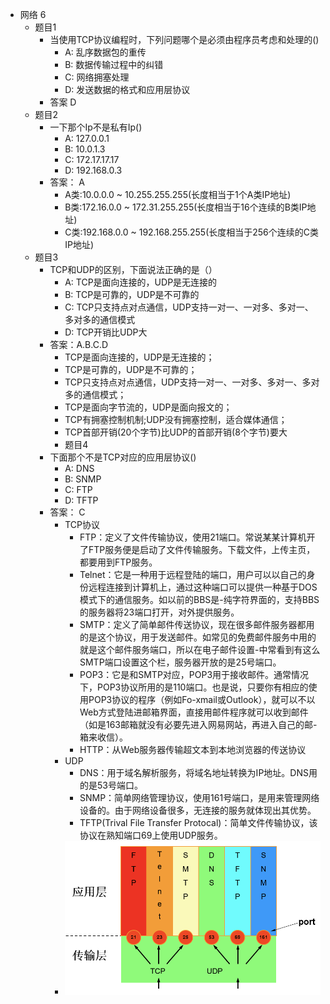 * 网络    6
  * 题目1 
    * 当使用TCP协议编程时，下列问题哪个是必须由程序员考虑和处理的\(\)
      * A: 乱序数据包的重传
      * B: 数据传输过程中的纠错
      * C: 网络拥塞处理
      * D: 发送数据的格式和应用层协议
    * 答案 D 
  * 题目2
    * 一下那个Ip不是私有Ip\(\)
      * A: 127.0.0.1
      * B: 10.0.1.3
      * C: 172.17.17.17
      * D: 192.168.0.3
    * 答案： A
      * A类:10.0.0.0 ~ 10.255.255.255\(长度相当于1个A类IP地址\)
      * B类:172.16.0.0 ~ 172.31.255.255\(长度相当于16个连续的B类IP地址\)
      * C类:192.168.0.0 ~ 192.168.255.255\(长度相当于256个连续的C类IP地址\)
  * 题目3
    * TCP和UDP的区别，下面说法正确的是（）
      * A: TCP是面向连接的，UDP是无连接的
      * B: TCP是可靠的，UDP是不可靠的
      * C: TCP只支持点对点通信，UDP支持一对一、一对多、多对一、多对多的通信模式
      * D: TCP开销比UDP大
    * 答案：A.B.C.D
      * TCP是面向连接的，UDP是无连接的；
      * TCP是可靠的，UDP是不可靠的；
      * TCP只支持点对点通信，UDP支持一对一、一对多、多对一、多对多的通信模式；
      * TCP是面向字节流的，UDP是面向报文的；
      * TCP有拥塞控制机制;UDP没有拥塞控制，适合媒体通信；
      * TCP首部开销\(20个字节\)比UDP的首部开销\(8个字节\)要大
      * 题目4
    * 下面那个不是TCP对应的应用层协议\(\)
      * A: DNS
      * B: SNMP
      * C: FTP
      * D: TFTP
    * 答案： C
      * TCP协议
        * FTP：定义了文件传输协议，使用21端口。常说某某计算机开了FTP服务便是启动了文件传输服务。下载文件，上传主页，都要用到FTP服务。
        * Telnet：它是一种用于远程登陆的端口，用户可以以自己的身份远程连接到计算机上，通过这种端口可以提供一种基于DOS模式下的通信服务。如以前的BBS是-纯字符界面的，支持BBS的服务器将23端口打开，对外提供服务。
        * SMTP：定义了简单邮件传送协议，现在很多邮件服务器都用的是这个协议，用于发送邮件。如常见的免费邮件服务中用的就是这个邮件服务端口，所以在电子邮件设置-中常看到有这么SMTP端口设置这个栏，服务器开放的是25号端口。
        * POP3：它是和SMTP对应，POP3用于接收邮件。通常情况下，POP3协议所用的是110端口。也是说，只要你有相应的使用POP3协议的程序（例如Fo-xmail或Outlook），就可以不以Web方式登陆进邮箱界面，直接用邮件程序就可以收到邮件（如是163邮箱就没有必要先进入网易网站，再进入自己的邮-箱来收信）。
        * HTTP：从Web服务器传输超文本到本地浏览器的传送协议
      * UDP
        * DNS：用于域名解析服务，将域名地址转换为IP地址。DNS用的是53号端口。
        * SNMP：简单网络管理协议，使用161号端口，是用来管理网络设备的。由于网络设备很多，无连接的服务就体现出其优势。
        * TFTP\(Trival File Transfer Protocal\)：简单文件传输协议，该协议在熟知端口69上使用UDP服务。
      * ![](/assets/TCP和UDP层协议.png)
